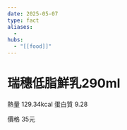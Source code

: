 ```yaml
---
date: 2025-05-07
type: fact
aliases:
  -
hubs:
  - "[[food]]"
---
```


# 瑞穗低脂鮮乳290ml

熱量 129.34kcal
蛋白質 9.28

價格 35元

